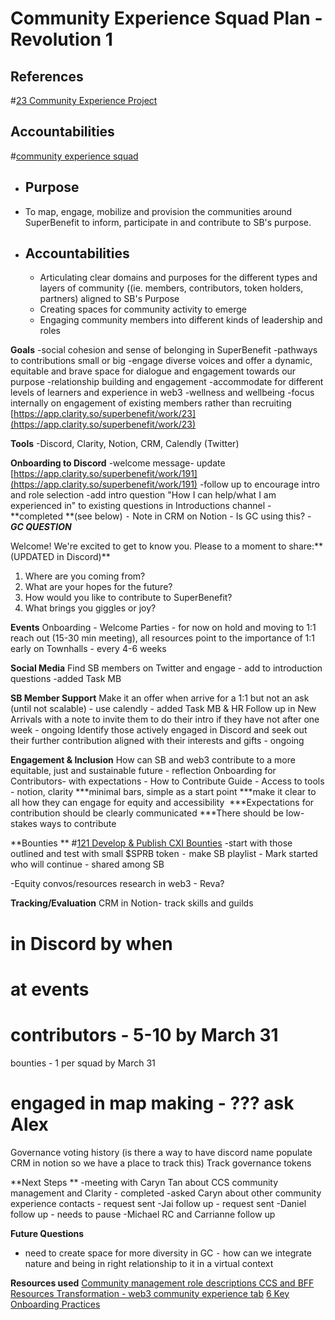 # **Community Experience** Squad Plan - Revolution 1

## References
#[23 Community Experience Project](23%20Community%20Experience%20Project) 
## Accountabilities
#[community experience squad](/notes/archive/clarity/Tags/community%20experience%20squad.md) 
- ## Purpose
- To map, engage, mobilize and provision the communities around SuperBenefit to inform, participate in and contribute to SB's purpose.
- ## Accountabilities
	- Articulating clear domains and purposes for the different types and layers of community ((ie. members, contributors, token holders, partners) aligned to SB's Purpose
	- Creating spaces for community activity to emerge
	- Engaging community members into different kinds of leadership and roles



**Goals**
-social cohesion and sense of belonging in SuperBenefit
-pathways to contributions small or big
-engage diverse voices and offer a dynamic, equitable and brave space for dialogue and engagement towards our purpose
-relationship building and engagement 
-accommodate for different levels of learners and experience in web3
-wellness and wellbeing
-focus internally on engagement of existing members rather than recruiting
[https://app.clarity.so/superbenefit/work/23](https://app.clarity.so/superbenefit/work/23) 

**Tools**
-Discord, Clarity, Notion, CRM, Calendly (Twitter)

**Onboarding to Discord**
-welcome message- update [https://app.clarity.so/superbenefit/work/191](https://app.clarity.so/superbenefit/work/191) 
-follow up to encourage intro and role selection
-add intro question  "How I can help/what I am experienced in" to existing questions in Introductions channel - **completed **(see below)
⁃ Note in CRM on Notion - Is GC using this? - **_GC QUESTION_**

Welcome! We're excited to get to know you. Please to a moment to share:** (UPDATED in Discord)**
1) Where are you coming from?
2) What are your hopes for the future?
3) How would you like to contribute to SuperBenefit?
4) What brings you giggles or joy?

**Events**
Onboarding - Welcome Parties - for now on hold and moving to 1:1 reach out (15-30 min meeting), all resources point to the importance of 1:1 early on
Townhalls - every 4-6 weeks

**Social Media**
Find SB members on Twitter and engage - add to introduction questions  -added Task MB

**SB Member Support**
Make it an offer when arrive for a 1:1 but not an ask (until not scalable) - use calendly - added Task MB & HR
Follow up in New Arrivals with a note to invite them to do their intro if they have not after one week - ongoing
Identify those actively engaged in Discord and seek out their further contribution aligned with their interests and gifts - ongoing

**Engagement & Inclusion**
How can SB and web3 contribute to a more equitable, just and sustainable future - reflection
Onboarding for Contributors- with expectations - How to Contribute Guide -
Access to tools - notion, clarity
***minimal bars, simple as a start point
***make it clear to all how they can engage for equity and accessibility
 ***Expectations for contribution should be clearly communicated
***There should be low-stakes ways to contribute

**Bounties **
#[121 Develop & Publish CXI Bounties](121%20Develop%20&%20Publish%20CXI%20Bounties) 
-start with those outlined and test with small $SPRB token 
⁃ make SB playlist - Mark started who will continue - shared among SB

-Equity convos/resources research in web3 - Reva?

**Tracking/Evaluation**
CRM in Notion- track skills and guilds
# in Discord by when
# at events
# contributors  - 5-10 by March 31
bounties - 1 per squad by March 31
# engaged in map making - ??? ask Alex
Governance voting history (is there a way to have discord name populate CRM in notion so we have a place to track this)
Track governance tokens

**Next Steps **
-meeting with Caryn Tan about CCS community management and Clarity - completed
-asked Caryn about other community experience contacts  - request sent
-Jai follow up - request sent
-Daniel follow up - needs to pause
-Michael RC and Carrianne follow up

**Future Questions**
- need to create space for more diversity in GC
⁃ how can we integrate nature and being in right relationship to it in a virtual context

**Resources used**
[Community management role descriptions CCS and BFF](https://docs.google.com/document/d/1C-zFs2gxmysI5glmJuF77QqaSHQpAPnxe_uhmRPFQDA/edit)
[Resources Transformation - web3 community experience tab](https://docs.google.com/spreadsheets/d/1FkltKtIs6pwkFf1urzZKI5M-otyBSCpnE0679906XGo/edit)
[6 Key Onboarding Practices](https://kassen.substack.com/p/dao-essentials-6-key-onboarding-practices)